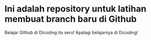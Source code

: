 # Ini adalah repository untuk latihan membuat branch baru di Github
Belajar Github di Dicoding itu seru!
Apalagi belajarnya di Dicoding!


